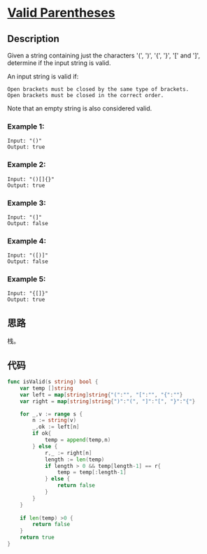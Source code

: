 # [Valid Parentheses](https://leetcode-cn.com/problems/valid-parentheses/)

## Description

Given a string containing just the characters '(', ')', '{', '}', '[' and ']', determine if the input string is valid.

An input string is valid if:

    Open brackets must be closed by the same type of brackets.
    Open brackets must be closed in the correct order.
    
Note that an empty string is also considered valid.


### Example 1:

````
Input: "()"
Output: true
````

### Example 2:

````
Input: "()[]{}"
Output: true
````

### Example 3:

````
Input: "(]"
Output: false
````

### Example 4:

````
Input: "([)]"
Output: false
````

### Example 5:

````
Input: "{[]}"
Output: true
````

## 思路

栈。

## 代码
```` Go
func isValid(s string) bool {
	var temp []string
	var left = map[string]string{"(":"", "[":"", "{":""}
	var right = map[string]string{")":"(", "]":"[", "}":"{"}

	for _,v := range s {
		n := string(v)
		_,ok := left[n]
		if ok{
			temp = append(temp,n)
		} else {
			r,_ := right[n]
			length := len(temp)
			if length > 0 && temp[length-1] == r{
				temp = temp[:length-1]
			} else {
				return false
			}
		}
	}
    
	if len(temp) >0 {
		return false
	}
	return true
}
````

